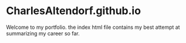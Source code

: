 # CharlesAltendorf.github.io
Welcome to my portfolio.  the index html file contains my best attempt at summarizing my career so far.
